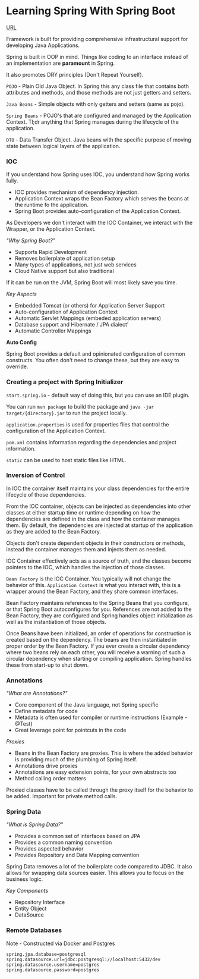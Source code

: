 # Learning Spring With Spring Boot

[URL](https://www.linkedin.com/learning/learning-spring-with-spring-boot-13886371/introduction-to-spring?autoplay=true&u=125254026)

Framework is built for providing comprehensive infrastructural support for developing Java Applications.

Spring is built in OOP in mind. Things like coding to an interface instead of an implementation are **paramount** in Spring.

It also promotes DRY principles (Don't Repeat Yourself).

`POJO` - Plain Old Java Object. In Spring this any class file that contains both attributes and methods, and those methods are not just getters and setters.

`Java Beans` - Simple objects with only getters and setters (same as pojo).

`Spring Beans` - POJO's that are configured and managed by the Application Context. Tl;dr anything that Spring manages during the lifecycle of the application.

`DTO` - Data Transfer Object. Java beans with the specific purpose of moving state between logical layers of the application.

### **IOC**

If you understand how Spring uses IOC, you understand how Spring works fully.

- IOC provides mechanism of dependency injection.
- Application Context wraps the Bean Factory which serves the beans at the runtime fo the application.
- Spring Boot provides auto-configuration of the Application Context.

As Developers we don't interact with the IOC Container, we interact with the Wrapper, or the Application Context.

_"Why Spring Boot?"_

- Supports Rapid Development
- Removes boilerplate of application setup
- Many types of applications, not just web services
- Cloud Native support but also traditional

If it can be run on the JVM, Spring Boot will most likely save you time.

_Key Aspects_

- Embedded Tomcat (or others) for Application Server Support
- Auto-configuration of Application Context
- Automatic Servlet Mappings (embeded application servers)
- Database support and Hibernate / JPA dialect'
- Automatic Controller Mappings

**Auto Config**

Spring Boot provides a default and opinionated configuration of common constructs. You often don't need to change these, but they are easy to override.

### Creating a project with Spring Initializer

`start.spring.io` - default way of doing this, but you can use an IDE plugin.

You can run `mvn package` to build the package and `java -jar target/{directory}.jar` to run the project locally.

`application.properties` is used for properties files that control the configuration of the Application Context.

`pom.xml` contains information regarding the dependencies and project information.

`static` can be used to host static files like HTML.

### Inversion of Control

In IOC the container itself maintains your class dependencies for the entire lifecycle of those dependencies.

From the IOC container, objects can be injected as dependencies into other classes at either startup time or runtime depending on how the dependencies are defined in the class and how the container manages them. By default, the dependencies are injected at startup of the application as they are added to the Bean Factory.

Objects don't create dependent objects in their constructors or methods, instead the container manages them and injects them as needed.

IOC Container effectively acts as a source of truth, and the classes become pointers to the IOC, which handles the injection of those classes.

`Bean Factory` is the IOC Container. You typically will not change the behavior of this.
`Application Context` is what you interact with, this is a wrapper around the Bean Factory, and they share common interfaces.

Bean Factory maintains references to the Spring Beans that you configure, or that Spring Boot autoconfigures for you. References are not added to the Bean Factory, they are configured and Spring handles object initialization as well as the instantiation of those objects.

Once Beans have been initialized, an order of operations for construction is created based on the dependency. The beans are then instantiated in proper order by the Bean Factory. If you ever create a circular dependency where two beans rely on each other, you will receive a warning of such a circular dependency when starting or compiling application. Spring handles these from start-up to shut down.

### Annotations

_"What are Annotations?"_

- Core component of the Java language, not Spring specific
- Define metadata for code
- Metadata is often used for compiler or runtime instructions (Example - @Test)
- Great leverage point for pointcuts in the code

_Proxies_

- Beans in the Bean Factory are proxies. This is where the added behavior is providing much of the plumbing of Spring itself.
- Annotations drive proxies
- Annotations are easy extension points, for your own abstracts too
- Method calling order matters

Proxied classes have to be called through the proxy itself for the behavior to be added. Important for private method calls.

### Spring Data

_"What is Spring Data?"_

- Provides a common set of interfaces based on JPA
- Provides a common naming convention
- Provides aspected behavior
- Provides Repository and Data Mapping convention

Spring Data removes a lot of the boilerplate code compared to JDBC. It also allows for swapping data sources easier. This allows you to focus on the business logic.

_Key Components_
- Repository Interface
- Entity Object
- DataSource

### Remote Databases

Note - Constructed via Docker and Postgres

```properties
spring.jpa.database=postgresql
spring.datasource.url=jdbc:postgresql://localhost:5432/dev
spring.datasource.username=postgres
spring.datasource.password=postgres
```
